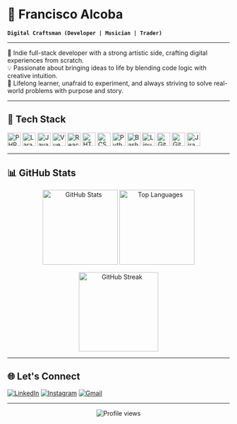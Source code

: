 # 🐺 Francisco Alcoba

**`Digital Craftsman (Developer | Musician | Trader)`**

---

🎯 Indie full-stack developer with a strong artistic side, crafting digital experiences from scratch.  
💡 Passionate about bringing ideas to life by blending code logic with creative intuition.  
🚀 Lifelong learner, unafraid to experiment, and always striving to solve real-world problems with purpose and story.

---

## 🧰 Tech Stack

<p>
  <img src="https://cdn.jsdelivr.net/gh/devicons/devicon/icons/php/php-original.svg" width="30" alt="PHP"/>
  <img src="https://cdn.jsdelivr.net/gh/devicons/devicon@latest/icons/laravel/laravel-original.svg" width="30" alt="Laravel" />        
  <img src="https://cdn.jsdelivr.net/gh/devicons/devicon/icons/javascript/javascript-original.svg" width="30" alt="JavaScript"/>
  <img src="https://cdn.jsdelivr.net/gh/devicons/devicon/icons/vuejs/vuejs-original.svg" width="30" alt="Vue"/>
  <img src="https://cdn.jsdelivr.net/gh/devicons/devicon/icons/react/react-original.svg" width="30" alt="React"/>
  <img src="https://cdn.jsdelivr.net/gh/devicons/devicon/icons/html5/html5-plain.svg" width="30" alt="HTML5"/>
  <img src="https://cdn.jsdelivr.net/gh/devicons/devicon/icons/css3/css3-plain.svg" width="30" alt="CSS3"/>
  <img src="https://cdn.jsdelivr.net/gh/devicons/devicon/icons/python/python-original.svg" width="30" alt="Python"/>
  <img src="https://cdn.jsdelivr.net/gh/devicons/devicon/icons/bash/bash-original.svg" width="30" alt="Bash"/>
  <img src="https://cdn.jsdelivr.net/gh/devicons/devicon/icons/linux/linux-original.svg" width="30" alt="Linux"/>
  <img src="https://cdn.jsdelivr.net/gh/devicons/devicon/icons/git/git-original.svg" width="30" alt="Git"/>
  <img src="https://cdn.jsdelivr.net/gh/devicons/devicon/icons/github/github-original.svg" width="30" alt="GitHub"/>
  <img src="https://cdn.jsdelivr.net/gh/devicons/devicon/icons/jira/jira-original-wordmark.svg" width="30" alt="Jira"/>
</p>

---

## 📊 GitHub Stats

<p align="center">
  <img src="https://github-readme-stats.vercel.app/api?username=FranAlcoba66&show_icons=true&theme=dark&locale=en" alt="GitHub Stats" height="170"/>
  <img src="https://github-readme-stats.vercel.app/api/top-langs?username=FranAlcoba66&show_icons=true&theme=dark&locale=en&layout=compact" alt="Top Languages" height="170"/>
</p>

<p align="center">
  <img src="https://github-readme-streak-stats.herokuapp.com/?user=FranAlcoba66&theme=dark" alt="GitHub Streak" height="180"/>
</p>

---

## 🌐 Let's Connect

[![LinkedIn](https://img.shields.io/badge/LinkedIn-0A66C2?style=for-the-badge&logo=linkedin&logoColor=white)](https://www.linkedin.com/in/francisco-adrian-alcoba/)
[![Instagram](https://img.shields.io/badge/Instagram-E4405F?style=for-the-badge&logo=instagram&logoColor=white)](https://www.instagram.com/franz_alcoba/)
[![Gmail](https://img.shields.io/badge/Gmail-D14836?style=for-the-badge&logo=gmail&logoColor=white)](mailto:franciscoadrianalcoba@gmail.com)

---

<p align="center">
  <img src="https://komarev.com/ghpvc/?username=FranAlcoba66&label=Profile%20views&color=0e75b6&style=flat" alt="Profile views" />
</p>
